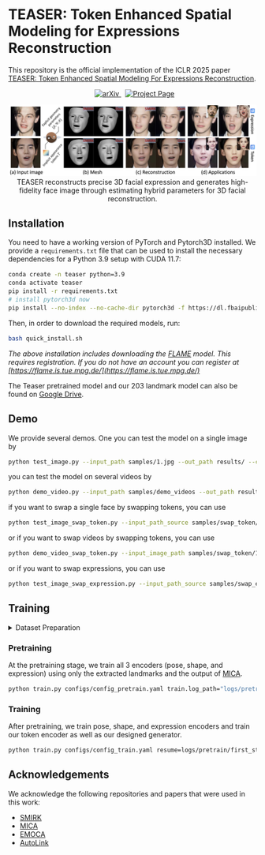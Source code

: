 # TEASER: Token Enhanced Spatial Modeling for Expressions Reconstruction


This repository is the official implementation of the ICLR 2025 paper [TEASER: Token Enhanced Spatial Modeling For Expressions Reconstruction](https://arxiv.org/abs/2502.10982).

<p align="center">
  <a href='https://arxiv.org/abs/2502.10982' style='padding-left: 0.5rem;'>
    <img src='https://img.shields.io/badge/arXiv-2502.10982-brightgreen' alt='arXiv'>
  </a>
  <a href='https://julia-cherry.github.io/TEASER-PAGE/' style='padding-left: 0.5rem;'>
    <img src='https://img.shields.io/badge/Website-Project Page-blue?style=flat&logo=Google%20chrome&logoColor=blue' alt='Project Page'>
  </a>
</p>

<p align="center"> 
<img src="samples/show.png">
TEASER reconstructs precise 3D facial expression and generates high-fidelity face image through estimating hybrid parameters for 3D facial reconstruction.
</p>


## Installation
You need to have a working version of PyTorch and Pytorch3D installed. We provide a `requirements.txt` file that can be used to install the necessary dependencies for a Python 3.9 setup with CUDA 11.7:

```bash
conda create -n teaser python=3.9
conda activate teaser
pip install -r requirements.txt
# install pytorch3d now
pip install --no-index --no-cache-dir pytorch3d -f https://dl.fbaipublicfiles.com/pytorch3d/packaging/wheels/py39_cu117_pyt201/download.html
```

Then, in order to download the required models, run:

```bash
bash quick_install.sh
```
*The above installation includes downloading the [FLAME](https://flame.is.tue.mpg.de/) model. This requires registration. If you do not have an account you can register at [https://flame.is.tue.mpg.de/](https://flame.is.tue.mpg.de/)*

The Teaser pretrained model and our 203 landmark model can also be found on [Google Drive](https://drive.google.com/drive/folders/1WhTjAZIQBCZqDRziu8_ZBtMC736K9T2A?usp=drive_link).


## Demo 
We provide several demos. One you can test the model on a single image by 

```bash
python test_image.py --input_path samples/1.jpg --out_path results/ --checkpoint pretrained_models/TEASER.pt --crop --use_teaser_generator
```

you can test the model on several videos by

```bash
python demo_video.py --input_path samples/demo_videos --out_path results/reconstruct_videos --checkpoint pretrained_models/TEASER_v1.pt --crop --use_teaser_generator
```

if you want to swap a single face by swapping tokens, you can use

```bash
python test_image_swap_token.py --input_path_source samples/swap_token/1.jpg  --input_path_target samples/swap_token/2.jpg --out_path results/ --checkpoint pretrained_models/TEASER_v1.pt  --crop  --use_teaser_generator
```

or if you want to swap videos by swapping tokens, you can use

```bash
python demo_video_swap_token.py --input_image_path samples/swap_token/1.jpg  --input_videos_path samples/swap_token/videos --out_path results/swap_videos --checkpoint pretrained_models/TEASER_v1.pt  --crop --use_teaser_generator
```


or if you want to swap expressions, you can use

```bash
python test_image_swap_expression.py --input_path_source samples/swap_expression/1.jpg --input_path_target samples/swap_expression/2.jpg  --out_path results/ --checkpoint pretrained_models/TEASER_v1.pt  --crop --render_orig --use_teaser_generator
```




## Training
<details>
<summary>Dataset Preparation</summary>

TEASER was trained on a combination of the following datasets following [SMIRK](https://github.com/georgeretsi/smirk): LRS3, CelebA, and FFHQ. 

1. ~~§§Download the LRS3 dataset from [here](https://www.robots.ox.ac.uk/~vgg/data/lip_reading/lrs3.html).~~ We are aware that currently this dataset has been removed from the website. It can be replaced with any other similar dataset, e.g. [LRS2](https://www.robots.ox.ac.uk/~vgg/data/lip_reading/lrs2.html). 

3. Download the CelebA dataset from [here](https://mmlab.ie.cuhk.edu.hk/projects/CelebA.html). You can download directly the aligned images `img_align_celeba.zip`.

4. Download the FFHQ256 dataset from [here](https://www.kaggle.com/datasets/denislukovnikov/ffhq256-images-only). 

After downloading the datasets we need to extract the landmarks using mediapipe and FAN. We provide the scripts for preprocessing in `datasets/preprocess_scripts`. Example usage:

```bash
python datasets/preprocess_scripts/apply_mediapipe_to_dataset.py --input_dir PATH_TO_FFHQ256/images --output_dir PATH_TO_FFHQ256/mediapipe_landmarks
```

and for FAN:

```bash
python datasets/preprocess_scripts/apply_fan_to_dataset.py --input_dir PATH_TO_FFHQ256/images --output_dir PATH_TO_FFHQ256/fan_landmarks
```

Note that for obtaining the FAN landmarks we use the implementation in [https://github.com/hhj1897/face_alignment](https://github.com/hhj1897/face_alignment).

Next, make sure to update the config files in `configs` with the correct paths to the datasets and their landmarks.

</details>

### Pretraining
At the pretraining stage, we train all 3 encoders (pose, shape, and expression) using only the extracted landmarks and the output of [MICA](https://zielon.github.io/mica/). 
```bash
python train.py configs/config_pretrain.yaml train.log_path="logs/pretrain"
```


### Training
After pretraining, we train pose, shape, and expression encoders and train our token encoder as well as our designed generator.

```bash
python train.py configs/config_train.yaml resume=logs/pretrain/first_stage.pt
```




## Acknowledgements 
We acknowledge the following repositories and papers that were used in this work:
- [SMIRK](https://georgeretsi.github.io/smirk/)
- [MICA](https://zielon.github.io/mica/)
- [EMOCA](https://emoca.is.tue.mpg.de)
- [AutoLink](https://github.com/xingzhehe/AutoLink-Self-supervised-Learning-of-Human-Skeletons-and-Object-Outlines-by-Linking-Keypoints)

